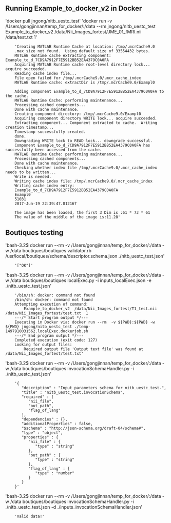 ## Running Example_to_docker_v2 in Docker
'docker pull jngong/nitb_uestc_test'
'docker run -v /Users/gongjinnan/temp_for_docker/:/data --rm jngong/nitb_uestc_test Example_to_docker_v2 /data/Nii_Images_fortest/JME_01_fMRI.nii /data/test.txt 1'

		'Creating MATLAB Runtime Cache at location: /tmp/.mcrCache9.0
		.max_size not found.  Using default size of 33554432 bytes.
		MATLAB Runtime cache extracting component: Example_to_d_7CD9A7912F7E5912BB52EA4379C0A0FA
		Acquiring MATLAB Runtime cache root-level directory lock... acquire succeeded.
		Reading cache index file...
		File open failed for /tmp/.mcrCache9.0/.mcr_cache_index
		MATLAB Runtime cache: extractDir is /tmp/.mcrCache9.0/Exampl0

		Adding component Example_to_d_7CD9A7912F7E5912BB52EA4379C0A0FA to the cache.
		MATLAB Runtime Cache: performing maintenance...
		Processing cached components...
		Done with cache maintenance.
		Creating component directory: /tmp/.mcrCache9.0/Exampl0
		Acquiring component directory WRITE lock... acquire succeeded.
		Extracting component... Component extracted to cache.  Writing creation timestamp...
		Timestamp successfully created.
		done.
		Downgrading WRITE lock to READ lock... downgrade successful.
		Component Example_to_d_7CD9A7912F7E5912BB52EA4379C0A0FA has successfully been accessed from the cache.
		MATLAB Runtime Cache: performing maintenance...
		Processing cached components...
		Done with cache maintenance.
		Checking whether index file /tmp/.mcrCache9.0/.mcr_cache_index needs to be written...
		Write is needed.
		Writing cache index file: /tmp/.mcrCache9.0/.mcr_cache_index
		Writing cache index entry:
		Example_to_d_7CD9A7912F7E5912BB52EA4379C0A0FA
		Exampl0
		51031
		2017-Jun-19 22:39:47.812167

		The image has been loaded, the first 3 Dim is :61 * 73 * 61
		The value of the middle of the image is:11.28'


## Boutiques testing 
'bash-3.2$ docker run --rm -v /Users/gongjinnan/temp_for_docker/:/data -w /data boutiques/boutiques validator.rb /usr/local/boutiques/schema/descriptor.schema.json ./nitb_uestc_test.json'

		'["OK"]'


'bash-3.2$ docker run --rm -v /Users/gongjinnan/temp_for_docker/:/data -w /data boutiques/boutiques localExec.py -i inputs_localExec.json -e ./nitb_uestc_test.json'

		'/bin/sh: docker: command not found
		/bin/sh: docker: command not found
		Attempting execution of command:
			Example_to_docker_v2  /data/Nii_Images_fortest/T1_test.nii  /data/Nii_Images_fortest/test.txt  1
		---/* Start program output */---
		Executing in Docker via: docker run --rm  -v ${PWD}:${PWD} -w ${PWD} jngong/nitb_uestc_test ./temp-1497910031562.localExec.dockerjob.sh
		---/* End program output */---
		Completed execution (exit code: 127)
		Looking for output files:
			Required output file 'Output text file' was found at /data/Nii_Images_fortest/test.txt'
	
	
'bash-3.2$ docker run --rm -v /Users/gongjinnan/temp_for_docker/:/data -w /data boutiques/boutiques invocationSchemaHandler.py -i ./nitb_uestc_test.json'

		'{
		   "description" : "Input parameters schema for nitb_uestc_test.",
		   "title" : "nitb_uestc_test.invocationSchema",
		   "required" : [
		      "nii_file",
		      "out_path",
		      "flag_of_lang"
		   ],
		   "dependencies" : {},
		   "additionalProperties" : false,
		   "$schema" : "http://json-schema.org/draft-04/schema#",
		   "type" : "object",
		   "properties" : {
		      "nii_file" : {
		         "type" : "string"
		      },
		      "out_path" : {
		         "type" : "string"
		      },
		      "flag_of_lang" : {
		         "type" : "number"
		      }
		   }
		}'
		


'bash-3.2$ docker run --rm -v /Users/gongjinnan/temp_for_docker/:/data -w /data boutiques/boutiques invocationSchemaHandler.py -i ./nitb_uestc_test.json -d ./inputs_invocationSchemaHandler.json'

		'Valid data!'
		
		
